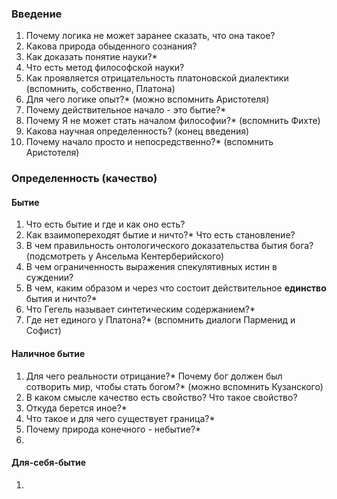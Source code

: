 ### Введение
1. Почему логика не может заранее сказать, что она такое?
2. Какова природа обыденного сознания?
3. Как доказать понятие науки?*
4. Что есть метод философской науки?
5. Как проявляется отрицательность платоновской диалектики (вспомнить, собственно, Платона)
6. Для чего логике опыт?* (можно вспомнить Аристотеля)
7. Почему действительное начало - это бытие?*
8. Почему Я не может стать началом философии?* (вспомнить Фихте)
9. Какова научная определенность? (конец введения)
10. Почему начало просто и непосредственно?* (вспомнить Аристотеля)
### Определенность (качество)
#### Бытие
1. Что есть бытие и где и как оно есть?
2. Как взаимопереходят бытие и ничто?* Что есть становление?
3. В чем правильность онтологического доказательства бытия бога? (подсмотреть у Ансельма Кентерберийского)
4. В чем ограниченность выражения спекулятивных истин в суждении?
5. В чем, каким образом и через что состоит действительное **единство** бытия и ничто?*
6. Что Гегель называет синтетическим содержанием?*
7. Где нет единого у Платона?* (вспомнить диалоги Парменид и Софист)
#### Наличное бытие
1. Для чего реальности отрицание?* Почему бог должен был сотворить мир, чтобы стать богом?* (можно вспомнить Кузанского)
2. В каком смысле качество есть свойство? Что такое свойство?
3. Откуда берется иное?*
4. Что такое и для чего существует граница?*
5. Почему природа конечного - небытие?*
6. 
#### Для-себя-бытие
1. 